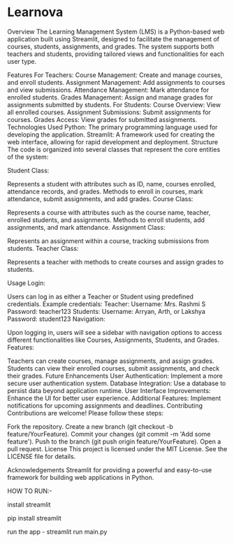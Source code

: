 # Learnova

Overview
The Learning Management System (LMS) is a Python-based web application built using Streamlit, designed to facilitate the management of courses, students, assignments, and grades. The system supports both teachers and students, providing tailored views and functionalities for each user type.

Features
For Teachers:
Course Management: Create and manage courses, and enroll students.
Assignment Management: Add assignments to courses and view submissions.
Attendance Management: Mark attendance for enrolled students.
Grades Management: Assign and manage grades for assignments submitted by students.
For Students:
Course Overview: View all enrolled courses.
Assignment Submissions: Submit assignments for courses.
Grades Access: View grades for submitted assignments.
Technologies Used
Python: The primary programming language used for developing the application.
Streamlit: A framework used for creating the web interface, allowing for rapid development and deployment.
Structure
The code is organized into several classes that represent the core entities of the system:

Student Class:

Represents a student with attributes such as ID, name, courses enrolled, attendance records, and grades.
Methods to enroll in courses, mark attendance, submit assignments, and add grades.
Course Class:

Represents a course with attributes such as the course name, teacher, enrolled students, and assignments.
Methods to enroll students, add assignments, and mark attendance.
Assignment Class:

Represents an assignment within a course, tracking submissions from students.
Teacher Class:

Represents a teacher with methods to create courses and assign grades to students.

Usage
Login:

Users can log in as either a Teacher or Student using predefined credentials.
Example credentials:
Teacher:
Username: Mrs. Rashmi S
Password: teacher123
Students:
Username: Arryan, Arth, or Lakshya
Password: student123
Navigation:

Upon logging in, users will see a sidebar with navigation options to access different functionalities like Courses, Assignments, Students, and Grades.
Features:

Teachers can create courses, manage assignments, and assign grades.
Students can view their enrolled courses, submit assignments, and check their grades.
Future Enhancements
User Authentication: Implement a more secure user authentication system.
Database Integration: Use a database to persist data beyond application runtime.
User Interface Improvements: Enhance the UI for better user experience.
Additional Features: Implement notifications for upcoming assignments and deadlines.
Contributing
Contributions are welcome! Please follow these steps:

Fork the repository.
Create a new branch (git checkout -b feature/YourFeature).
Commit your changes (git commit -m 'Add some feature').
Push to the branch (git push origin feature/YourFeature).
Open a pull request.
License
This project is licensed under the MIT License. See the LICENSE file for details.

Acknowledgements
Streamlit for providing a powerful and easy-to-use framework for building web applications in Python.

HOW TO RUN:-

install streamlit 

pip install streamlit 

run the app - streamlit run main.py
